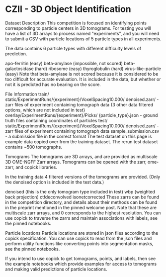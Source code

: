# CZII - 3D Object Identification 
Dataset Description
This competition is focused on identifying points corresponding to particle centers in 3D tomograms. For testing you will have a list of 3D arrays to process named "experiments", and you will need to submit a CSV with particle locations of 5 particle types in all experiments.

The data contains 6 particle types with different difficulty levels of prediction.

apo-ferritin (easy)
beta-amylase (impossible, not scored)
beta-galactosidase (hard)
ribosome (easy)
thyroglobulin (hard)
virus-like-particle (easy)
Note that beta-amylase is not scored because it is considered to be too difficult for accurate evaluation. It is included in the data, but whether or not it is predicted has no bearing on the score.

File Information
train/
static/ExperimentRuns/{experiment}/VoxelSpacing10.000/
denoised.zarr/ - zarr files of experiment containing tomograph data
{3 other data filtered options, which are not included in test}
overlay/ExperimentRuns/{experiment}/Picks/
{particle_type}.json - ground truth files containing coordinates of particles
test/
static/ExperimentRuns/{experiment}/VoxelSpacing10.000/
denoised.zarr/ - zarr files of experiment containing tomograph data
sample_submission.csv - a submission file in the correct format
The test dataset on this page is example data copied over from the training dataset. The rerun test dataset contains ~500 tomographs.

Tomograms
The tomograms are 3D arrays, and are provided as multiscale 3D OME-NGFF Zarr arrays. Tomograms can be opened with the zarr, ome-zarr, and copick libraries.

In the training data 4 filtered versions of the tomograms are provided. (Only the denoised option is included in the test data.)

denoised (this is the only tomogram type included in test)
wbp (weighted back projection)
ctfdeconvolved
isonetcorrected
These zarrs can be found in the competition directory, and details about their methods can be found in the preprint mentioned in the pinned welcome post. Note that these are multiscale zarr arrays, and 0 corresponds to the highest resolution. You can use copick to traverse the zarrs and maintain associations with labels, see the pinned notebooks.

Particle locations
Particle locations are stored in json files according to the copick specification. You can use copick to read from the json files and perform utility functions like converting points into segmentation masks, see the pinned notebooks.

If you intend to use copick to get tomograms, points, and labels, then see the example notebooks which provide examples for access to tomograms and making valid predictions of particle locations.


